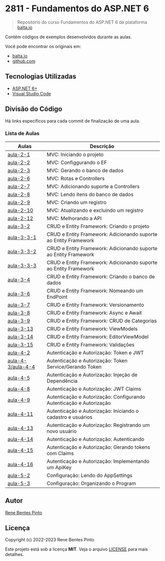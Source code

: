 # 2811 - Fundamentos do ASP.NET 6

> Repositório do curso Fundamentos do ASP.NET 6 da plataforma [balta.io](https://balta.io)

Contém códigos de exemplos desenvolvidos durante as aulas.

Você pode encontrar os originais em:

- [balta.io](https://balta.io/cursos/fundamentos-aspnet)
- [github.com](https://github.com/balta-io/2811)

## Tecnologias Utilizadas

- [ASP.NET 6+](https://dotnet.microsoft.com/en-us/apps/aspnet)
- [Visual Studio Code](https://code.visualstudio.com/)

## Divisão do Código

Há links específicos para cada commit de finalização de uma aula.

### Lista de Aulas

| Aulas                                     | Descrição                                                           |
| ----------------------------------------- | ------------------------------------------------------------------- |
| [aula-2-1](../../commit/a7ad88d)          | MVC: Iniciando o projeto                                            |
| [aula-2-2](../../commit/6b72655)          | MVC: Configgurando o EF                                             |
| [aula-2-3](../../commit/cea25a3)          | MVC: Gerando o banco de dados                                       |
| [aula-2-6](../../commit/4e31851)          | MVC: Rotas e Controllers                                            |
| [aula-2-7](../../commit/66989ca)          | MVC: Adicionando suporte a Controllers                              |
| [aula-2-8](../../commit/a1dd497)          | MVC: Lendo itens do banco de dados                                  |
| [aula-2-9](../../commit/b04ec80)          | MVC: Criando um registro                                            |
| [aula-2-10](../../commit/c9a91f3)         | MVC: Atualizando e excluindo um registro                            |
| [aula-2-12](../../commit/3e32e0a)         | MVC: Melhorando a API                                               |
| [aula-3-2](../../commit/3036c89)          | CRUD e Entity Framework: Criando o projeto                          |
| [aula-3-3-1](../../commit/482128c)        | CRUD e Entity Framework: Adicionando suporte ao Entity Framework    |
| [aula-3-3-2](../../commit/84f91a3)        | CRUD e Entity Framework: Adicionando suporte ao Entity Framework    |
| [aula-3-3-3](../../commit/d3f0a77)        | CRUD e Entity Framework: Adicionando suporte ao Entity Framework    |
| [aula-3-4](../../commit/8d28719)          | CRUD e Entity Framework: Criando o banco de dados                   |
| [aula-3-6](../../commit/8eac08e)          | CRUD e Entity Framework: Nomeando um EndPoint                       |
| [aula-3-7](../../commit/ada187f)          | CRUD e Entity Framework: Versionamento                              |
| [aula-3-8](../../commit/0def7f6)          | CRUD e Entity Framework: Async e Await                              |
| [aula-3-9](../../commit/e7091d2)          | CRUD e Entity Framework: CRUD de Categorias                         |
| [aula-3-13](../../commit/1d3bfc1)         | CRUD e Entity Framework: ViewModels                                 |
| [aula-3-14](../../commit/1699a4a)         | CRUD e Entity Framework: EditorViewModel                            |
| [aula-3-15](../../commit/2e92555)         | CRUD e Entity Framework: Validações                                 |
| [aula-4-2](../../commit/24e55ad)          | Autenticação e Autorização: Token e JWT                             |
| [aula-4-3/aula-4-4](../../commit/a6ebf00) | Autenticação e Autorização: Token Service/Gerando Token             |
| [aula-4-5](../../commit/5d16da4)          | Autenticação e Autorização: Injeção de Dependência                  |
| [aula-4-8](../../commit/6beb9d5)          | Autenticação e Autorização: JWT Claims                              |
| [aula-4-9](../../commit/d3c2ddc)          | Autenticação e Autorização: Configurando Autenticação e Autorização |
| [aula-4-11](../../commit/d709d79)         | Autenticação e Autorização: Iniciando o cadastro e usuários         |
| [aula-4-13](../../commit/22ef0c2)         | Autenticação e Autorização: Registrando um novo usuário             |
| [aula-4-14](../../commit/8db2e5b)         | Autenticação e Autorização: Autenticando                            |
| [aula-4-15](../../commit/066f517)         | Autenticação e Autorização: Gerando tokens com Claims               |
| [aula-4-16](../../commit/ef277f3)         | Autenticação e Autorização: Implementando um ApiKey                 |
| [aula-5-2](../../commit/a5dec57)          | Configuração: Lendo do AppSettings                                  |
| [aula-5-3](../../commit/ad885b2)          | Configuração: Organizando o Program                                 |

## Autor

[Rene Bentes Pinto](http://github.com/renebentes)

## Licença

Copyright (c) 2022-2023 Rene Bentes Pinto

Este projeto está sob a licença **MIT**. Veja o arquivo [LICENSE](LICENSE) para mais detalhes.

